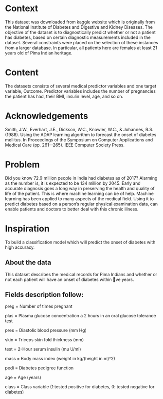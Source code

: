 # Context
This dataset was downloaded from kaggle website which is originally from the National Institute of Diabetes and Digestive and Kidney Diseases. The objective of the dataset is to diagnostically predict whether or not a patient has diabetes, based on certain diagnostic measurements included in the dataset. Several constraints were placed on the selection of these instances from a larger database. In particular, all patients here are females at least 21 years old of Pima Indian heritage.

# Content
The datasets consists of several medical predictor variables and one target variable, Outcome. Predictor variables includes the number of pregnancies the patient has had, their BMI, insulin level, age, and so on.

# Acknowledgements
Smith, J.W., Everhart, J.E., Dickson, W.C., Knowler, W.C., & Johannes, R.S. (1988). Using the ADAP learning algorithm to forecast the onset of diabetes mellitus. In Proceedings of the Symposium on Computer Applications and Medical Care (pp. 261--265). IEEE Computer Society Press.

# Problem
Did you know 72.9 million people in India had diabetes as of 2017? Alarming as the number is, it is expected to be 134 million by 2045. Early and accurate diagnosis goes a long way in preserving the health and quality of life of the patient. This is where machine learning can be of help. Machine learning has been applied to many aspects of the medical field. Using it to predict diabetes based on a person’s regular physical examination data, can enable patients and doctors to better deal with this chronic illness.

# Inspiration
To build a classification model which will predict the onset of diabetes with high accuracy.

## About the data
This dataset describes the medical records for Pima Indians and whether or not each patient will have an onset of diabetes within ve years.

## Fields description follow:
preg = Number of times pregnant

plas = Plasma glucose concentration a 2 hours in an oral glucose tolerance test

pres = Diastolic blood pressure (mm Hg)

skin = Triceps skin fold thickness (mm)

test = 2-Hour serum insulin (mu U/ml)

mass = Body mass index (weight in kg/(height in m)^2)

pedi = Diabetes pedigree function

age = Age (years)

class = Class variable (1:tested positive for diabetes, 0: tested negative for diabetes)
